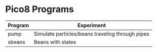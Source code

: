 # Pico8 Programs


**Program** | **Experiment**
--- | ---
pump | Simulate particles/beans traveling through pipes
sbeans | Beans with states

